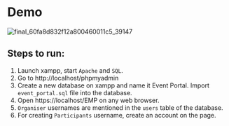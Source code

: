 # Demo  
![final_60fa8d832f12a800460011c5_39147](https://user-images.githubusercontent.com/68264150/126764648-452a8871-135a-4856-88b3-995a449f5c01.gif)  

## Steps to run:  
1. Launch xampp, start `Apache` and `SQL`.  
2. Go to http://localhost/phpmyadmin
3. Create a new database on xampp and name it Event Portal. Import `event_portal.sql` file into the database.  
4. Open https://localhost/EMP on any web browser.  
5. `Organiser` usernames are mentioned in the `users` table of the database.  
6. For creating `Participants` username, create an account on the page.
